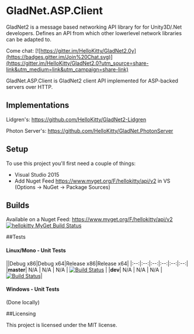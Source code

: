 # GladNet.ASP.Client

GladNet2 is a message based networking API library for for Unity3D/.Net developers. Defines an API from which other lowerlevel network libraries can be adapted to.

Come chat: [![https://gitter.im/HelloKitty/GladNet2.0y](https://badges.gitter.im/Join%20Chat.svg)](https://gitter.im/HelloKitty/GladNet2.0?utm_source=share-link&utm_medium=link&utm_campaign=share-link)

GladNet.ASP.Client is GladNet2 client API implemented for ASP-backed servers over HTTP.

## Implementations

Lidgren's: https://github.com/HelloKitty/GladNet2-Lidgren

Photon Server's: https://github.com/HelloKitty/GladNet.PhotonServer

## Setup

To use this project you'll first need a couple of things:
  - Visual Studio 2015
  - Add Nuget Feed https://www.myget.org/F/hellokitty/api/v2 in VS (Options -> NuGet -> Package Sources)

## Builds

Available on a Nuget Feed: https://www.myget.org/F/hellokitty/api/v2 [![hellokitty MyGet Build Status](https://www.myget.org/BuildSource/Badge/hellokitty?identifier=a8048ae0-adcd-4997-8862-c3f5fc6adf34)](https://www.myget.org/feed/Packages/hellokitty)

##Tests

#### Linux/Mono - Unit Tests
||Debug x86|Debug x64|Release x86|Release x64|
|:--:|:--:|:--:|:--:|:--:|:--:|
|**master**| N/A | N/A | N/A | [![Build Status](https://travis-ci.org/HelloKitty/GladNet.ASP.Client.svg?branch=master)](https://travis-ci.org/HelloKitty/GladNet.ASP.Client) |
|**dev**| N/A | N/A | N/A | [![Build Status](https://travis-ci.org/HelloKitty/GladNet.ASP.Client.svg?branch=dev)](https://travis-ci.org/HelloKitty/GladNet.ASP.Client)|

#### Windows - Unit Tests

(Done locally)

##Licensing

This project is licensed under the MIT license.
